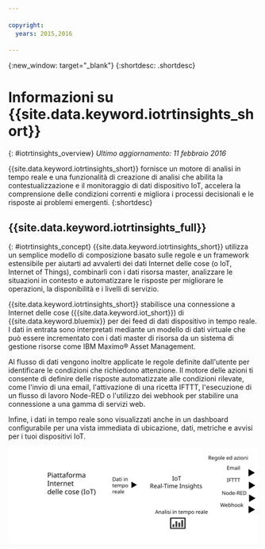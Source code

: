 ```yaml
---

copyright:
  years: 2015,2016

---
```


{:new_window: target="_blank"}
{:shortdesc: .shortdesc}

# Informazioni su {{site.data.keyword.iotrtinsights_short}}
{: #iotrtinsights_overview}
*Ultimo aggiornamento: 11 febbraio 2016*

{{site.data.keyword.iotrtinsights_short}} fornisce un motore di analisi in tempo reale e una funzionalità di creazione di analisi che abilita la contestualizzazione e il monitoraggio di dati dispositivo IoT, accelera la comprensione delle condizioni correnti e migliora i processi decisionali e le risposte ai problemi emergenti.
{:shortdesc}

## {{site.data.keyword.iotrtinsights_full}}
{: #iotrtinsights_concept}
{{site.data.keyword.iotrtinsights_short}} utilizza un semplice modello di composizione basato sulle regole e un framework estensibile per aiutarti ad avvalerti dei dati Internet delle cose (o IoT, Internet of Things), combinarli con i dati risorsa master, analizzare le situazioni in contesto e automatizzare le risposte per migliorare le operazioni, la disponibilità e i livelli di servizio.

{{site.data.keyword.iotrtinsights_short}} stabilisce una connessione a Internet delle cose ({{site.data.keyword.iot_short}}) di {{site.data.keyword.bluemix}} per dei feed di dati dispositivo in tempo reale. I dati in entrata sono interpretati mediante un modello di dati virtuale che può essere incrementato con i dati master di risorsa da un sistema di gestione risorse come IBM Maximo&reg; Asset Management.

Al flusso di dati vengono inoltre applicate le regole definite dall'utente per identificare le condizioni che richiedono attenzione. Il motore delle azioni ti consente di definire delle risposte automatizzate alle condizioni rilevate, come l'invio di una email, l'attivazione di una ricetta IFTTT, l'esecuzione di un flusso di lavoro Node-RED o l'utilizzo dei webhook per stabilire una connessione a una gamma di servizi web.  

Infine, i dati in tempo reale sono visualizzati anche in un dashboard configurabile per una vista immediata di ubicazione, dati, metriche e avvisi per i tuoi dispositivi IoT.

![L'architettura di {{site.data.keyword.iotrtinsights_short}}.](images/iota.svg "{{site.data.keyword.iotrtinsights_short}} architecture")
